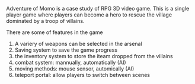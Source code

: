 Adventure of Momo is a case study of RPG 3D video game. This is a single player game where players can become a hero to rescue the village dominated by a troop of villains. 


There are some of features in the game
1. A variery of weapons can be selected in the arsenal 
2. Saving system to save the game progress
3. the inventory system to store the iteam dropped from the villains
4. combat system: mannually, automatically (AI)
5. moving methods: mouse sensor, automically (AI)
6. teleport portal: allow players to switch between scenes 
